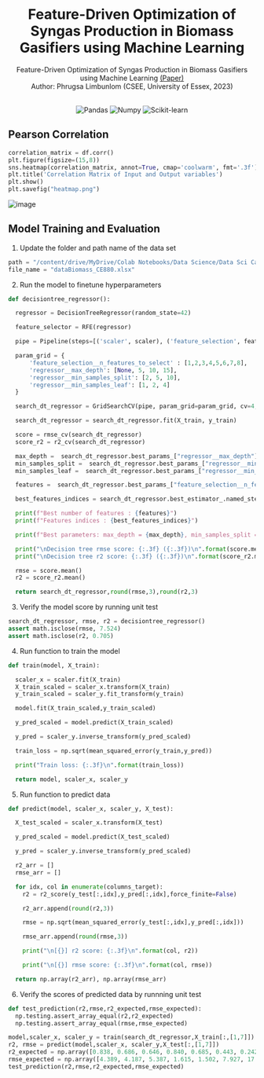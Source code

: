 <h1 align="center"> Feature-Driven Optimization of Syngas Production in Biomass Gasifiers using Machine Learning </h1>

<p align="center">
Feature-Driven Optimization of Syngas Production in Biomass Gasifiers using Machine Learning <a href="https://github.com/phrugsa-limbunlom/CE880_Case_Study_MIMO_Biosyngas_Prediction/blob/main/%5B2311569%5D_CE880_Case_Study.pdf">(Paper)</a>
  <br>
Author: Phrugsa Limbunlom (CSEE, University of Essex, 2023) 
</p>
<br>

<div align="center">
  <img alt="Pandas" src="https://img.shields.io/badge/-Pandas-4CAF50?style=flat&logo=Pandas&logoColor=white">
  <img alt="Numpy" src="https://img.shields.io/badge/-Numpy-013243?style=flat&logo=Numpy&logoColor=white">
  <img alt="Scikit-learn" src="https://img.shields.io/badge/-Scikit%20learn-orange?style=flat&logo=Scikit&logoColor=white">
</div>

## Pearson Correlation
``` python
correlation_matrix = df.corr()
plt.figure(figsize=(15,8))
sns.heatmap(correlation_matrix, annot=True, cmap='coolwarm', fmt='.3f')
plt.title('Correlation Matrix of Input and Output variables')
plt.show()
plt.savefig("heatmap.png")
```
![image](https://github.com/user-attachments/assets/e4465c15-17cc-4738-b68c-7f3480f33bed)

## Model Training and Evaluation

1. Update the folder and path name of the data set
``` python
path = "/content/drive/MyDrive/Colab Notebooks/Data Science/Data Sci Case Study/"
file_name = "dataBiomass_CE880.xlsx"
```

2. Run the model to finetune hyperparameters
``` python
def decisiontree_regressor():

  regressor = DecisionTreeRegressor(random_state=42)

  feature_selector = RFE(regressor)

  pipe = Pipeline(steps=[('scaler', scaler), ('feature_selection', feature_selector), ('regressor', regressor)])

  param_grid = {
      'feature_selection__n_features_to_select' : [1,2,3,4,5,6,7,8],
      'regressor__max_depth': [None, 5, 10, 15],
      'regressor__min_samples_split': [2, 5, 10],
      'regressor__min_samples_leaf': [1, 2, 4]
  }

  search_dt_regressor = GridSearchCV(pipe, param_grid=param_grid, cv=4, n_jobs=-1)

  search_dt_regressor = search_dt_regressor.fit(X_train, y_train)

  score = rmse_cv(search_dt_regressor)
  score_r2 = r2_cv(search_dt_regressor)

  max_depth =  search_dt_regressor.best_params_["regressor__max_depth"]
  min_samples_split =  search_dt_regressor.best_params_["regressor__min_samples_split"]
  min_samples_leaf =  search_dt_regressor.best_params_["regressor__min_samples_leaf"]

  features =  search_dt_regressor.best_params_["feature_selection__n_features_to_select"]

  best_features_indices = search_dt_regressor.best_estimator_.named_steps['feature_selection'].get_support(indices=True)

  print(f"Best number of features : {features}")
  print(f"Features indices : {best_features_indices}")

  print(f"Best parameters: max_depth = {max_depth}, min_samples_split = {min_samples_split}, min_samples_leaf = {min_samples_leaf}")

  print("\nDecision tree rmse score: {:.3f} ({:.3f})\n".format(score.mean(), score.std()))
  print("\nDecision tree r2 score: {:.3f} ({:.3f})\n".format(score_r2.mean(), score_r2.std()))

  rmse = score.mean()
  r2 = score_r2.mean()

  return search_dt_regressor,round(rmse,3),round(r2,3)
```
3. Verify the model score by running unit test
``` python
search_dt_regressor, rmse, r2 = decisiontree_regressor()
assert math.isclose(rmse, 7.524)
assert math.isclose(r2, 0.705)
```
4. Run function to train the model
``` python
def train(model, X_train):

  scaler_x = scaler.fit(X_train)
  X_train_scaled = scaler_x.transform(X_train)
  y_train_scaled = scaler_y.fit_transform(y_train)

  model.fit(X_train_scaled,y_train_scaled)

  y_pred_scaled = model.predict(X_train_scaled)

  y_pred = scaler_y.inverse_transform(y_pred_scaled)

  train_loss = np.sqrt(mean_squared_error(y_train,y_pred))

  print("Train loss: {:.3f}\n".format(train_loss))

  return model, scaler_x, scaler_y
```

5. Run function to predict data
``` python
def predict(model, scaler_x, scaler_y, X_test):

  X_test_scaled = scaler_x.transform(X_test)

  y_pred_scaled = model.predict(X_test_scaled)

  y_pred = scaler_y.inverse_transform(y_pred_scaled)

  r2_arr = []
  rmse_arr = []

  for idx, col in enumerate(columns_target):
    r2 = r2_score(y_test[:,idx],y_pred[:,idx],force_finite=False)

    r2_arr.append(round(r2,3))

    rmse = np.sqrt(mean_squared_error(y_test[:,idx],y_pred[:,idx]))

    rmse_arr.append(round(rmse,3))

    print("\n[{}] r2 score: {:.3f}\n".format(col, r2))

    print("\n[{}] rmse score: {:.3f}\n".format(col, rmse))

  return np.array(r2_arr), np.array(rmse_arr)
```

6. Verify the scores of predicted data by runnning unit test
 
``` python
def test_prediction(r2,rmse,r2_expected,rmse_expected):
  np.testing.assert_array_equal(r2,r2_expected)
  np.testing.assert_array_equal(rmse,rmse_expected)
```

``` python
model,scaler_x, scaler_y = train(search_dt_regressor,X_train[:,[1,7]])
r2, rmse = predict(model,scaler_x, scaler_y,X_test[:,[1,7]])
r2_expected = np.array([0.838, 0.686, 0.646, 0.840, 0.685, 0.443, 0.242])
rmse_expected = np.array([4.389, 4.187, 5.387, 1.615, 1.502, 7.927, 17.554])
test_prediction(r2,rmse,r2_expected,rmse_expected)
```



